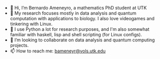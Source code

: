 - 👋 Hi, I’m Bernardo Ameneyro, a mathematics PhD student at UTK
- 👀 My research focuses mostly in data analysis and quantum computation with applications to biology. I also love videogames and tinkering with Linux.
- 🌱 I use Python a lot for research purposes, and I'm also somewhat familiar with haskell, lisp and shell scripting (for Linux configs).
- 💞️ I’m looking to collaborate on data analysis and quantum computing projects.
- 📫 How to reach me: bameneyr@vols.utk.edu

<!---
sandman-ba/sandman-ba is a ✨ special ✨ repository because its `README.md` (this file) appears on your GitHub profile.
You can click the Preview link to take a look at your changes.
--->
